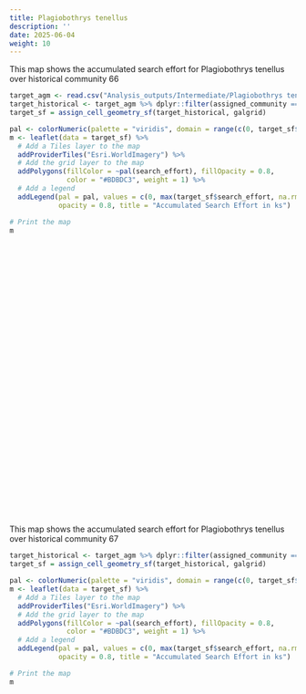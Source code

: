 ```yaml
---
title: Plagiobothrys tenellus
description: ''
date: 2025-06-04
weight: 10
---
```


<link href="{{< blogdown/postref >}}index_files/htmltools-fill/fill.css" rel="stylesheet" />
<script src="{{< blogdown/postref >}}index_files/htmlwidgets/htmlwidgets.js"></script>
<script src="{{< blogdown/postref >}}index_files/jquery/jquery-3.6.0.min.js"></script>
<link href="{{< blogdown/postref >}}index_files/leaflet/leaflet.css" rel="stylesheet" />
<script src="{{< blogdown/postref >}}index_files/leaflet/leaflet.js"></script>
<link href="{{< blogdown/postref >}}index_files/leafletfix/leafletfix.css" rel="stylesheet" />
<script src="{{< blogdown/postref >}}index_files/proj4/proj4.min.js"></script>
<script src="{{< blogdown/postref >}}index_files/Proj4Leaflet/proj4leaflet.js"></script>
<link href="{{< blogdown/postref >}}index_files/rstudio_leaflet/rstudio_leaflet.css" rel="stylesheet" />
<script src="{{< blogdown/postref >}}index_files/leaflet-binding/leaflet.js"></script>
<script src="{{< blogdown/postref >}}index_files/leaflet-providers/leaflet-providers_2.0.0.js"></script>
<script src="{{< blogdown/postref >}}index_files/leaflet-providers-plugin/leaflet-providers-plugin.js"></script>
<link href="{{< blogdown/postref >}}index_files/htmltools-fill/fill.css" rel="stylesheet" />
<script src="{{< blogdown/postref >}}index_files/htmlwidgets/htmlwidgets.js"></script>
<script src="{{< blogdown/postref >}}index_files/jquery/jquery-3.6.0.min.js"></script>
<link href="{{< blogdown/postref >}}index_files/leaflet/leaflet.css" rel="stylesheet" />
<script src="{{< blogdown/postref >}}index_files/leaflet/leaflet.js"></script>
<link href="{{< blogdown/postref >}}index_files/leafletfix/leafletfix.css" rel="stylesheet" />
<script src="{{< blogdown/postref >}}index_files/proj4/proj4.min.js"></script>
<script src="{{< blogdown/postref >}}index_files/Proj4Leaflet/proj4leaflet.js"></script>
<link href="{{< blogdown/postref >}}index_files/rstudio_leaflet/rstudio_leaflet.css" rel="stylesheet" />
<script src="{{< blogdown/postref >}}index_files/leaflet-binding/leaflet.js"></script>
<script src="{{< blogdown/postref >}}index_files/leaflet-providers/leaflet-providers_2.0.0.js"></script>
<script src="{{< blogdown/postref >}}index_files/leaflet-providers-plugin/leaflet-providers-plugin.js"></script>

This map shows the accumulated search effort for Plagiobothrys tenellus over historical community 66

``` r
target_agm <- read.csv("Analysis_outputs/Intermediate/Plagiobothrys tenellus_accepted_grouped_merged.csv")
target_historical <- target_agm %>% dplyr::filter(assigned_community == 66)
target_sf = assign_cell_geometry_sf(target_historical, galgrid)

pal <- colorNumeric(palette = "viridis", domain = range(c(0, target_sf$search_effort), na.rm = TRUE))
m <- leaflet(data = target_sf) %>%
  # Add a Tiles layer to the map
  addProviderTiles("Esri.WorldImagery") %>%
  # Add the grid layer to the map
  addPolygons(fillColor = ~pal(search_effort), fillOpacity = 0.8, 
              color = "#BDBDC3", weight = 1) %>%
  # Add a legend
  addLegend(pal = pal, values = c(0, max(target_sf$search_effort, na.rm = TRUE)),
            opacity = 0.8, title = "Accumulated Search Effort in ks")

# Print the map
m
```

<div class="leaflet html-widget html-fill-item" id="htmlwidget-1" style="width:672px;height:480px;"></div>
<script type="application/json" data-for="htmlwidget-1">{"x":{"options":{"crs":{"crsClass":"L.CRS.EPSG3857","code":null,"proj4def":null,"projectedBounds":null,"options":{}}},"calls":[{"method":"addProviderTiles","args":["Esri.WorldImagery",null,null,{"errorTileUrl":"","noWrap":false,"detectRetina":false}]},{"method":"addPolygons","args":[[[[{"lng":[-123.5297138329,-123.5293048329,-123.5293048329,-123.5297138329,-123.5297138329],"lat":[48.95679304193872,48.95679304193872,48.95706204193872,48.95706204193872,48.95679304193872]}]],[[{"lng":[-123.5293048329,-123.5288958329,-123.5288958329,-123.5293048329,-123.5293048329],"lat":[48.95679304193872,48.95679304193872,48.95706204193872,48.95706204193872,48.95679304193872]}]],[[{"lng":[-123.5297138329,-123.5293048329,-123.5293048329,-123.5297138329,-123.5297138329],"lat":[48.95652404193872,48.95652404193872,48.95679304193872,48.95679304193872,48.95652404193872]}]],[[{"lng":[-123.5293048329,-123.5288958329,-123.5288958329,-123.5293048329,-123.5293048329],"lat":[48.95652404193872,48.95652404193872,48.95679304193872,48.95679304193872,48.95652404193872]}]],[[{"lng":[-123.5288958329,-123.5284868329,-123.5284868329,-123.5288958329,-123.5288958329],"lat":[48.95652404193872,48.95652404193872,48.95679304193872,48.95679304193872,48.95652404193872]}]],[[{"lng":[-123.5293048329,-123.5288958329,-123.5288958329,-123.5293048329,-123.5293048329],"lat":[48.95625504193872,48.95625504193872,48.95652404193872,48.95652404193872,48.95625504193872]}]],[[{"lng":[-123.5288958329,-123.5284868329,-123.5284868329,-123.5288958329,-123.5288958329],"lat":[48.95625504193872,48.95625504193872,48.95652404193872,48.95652404193872,48.95625504193872]}]]],null,null,{"interactive":true,"className":"","stroke":true,"color":"#BDBDC3","weight":1,"opacity":0.5,"fill":true,"fillColor":["#375B8D","#472E7C","#440154","#32648E","#27AD81","#3C508B","#FDE725"],"fillOpacity":0.8,"smoothFactor":1,"noClip":false},null,null,null,{"interactive":false,"permanent":false,"direction":"auto","opacity":1,"offset":[0,0],"textsize":"10px","textOnly":false,"className":"","sticky":true},null]},{"method":"addLegend","args":[{"colors":["#440154 , #440154 0%, #404588 20.3446628312618%, #297A8E 40.6893256625236%, #25AB82 61.0339884937855%, #83D44C 81.3786513250473%, #FDE725 "],"labels":["0.0","0.2","0.4","0.6","0.8"],"na_color":null,"na_label":"NA","opacity":0.8,"position":"topright","type":"numeric","title":"Accumulated Search Effort in ks","extra":{"p_1":0,"p_n":0.8137865132504726},"layerId":null,"className":"info legend","group":null}]}],"limits":{"lat":[48.95625504193872,48.95706204193872],"lng":[-123.5297138329,-123.5284868329]}},"evals":[],"jsHooks":[]}</script>

This map shows the accumulated search effort for Plagiobothrys tenellus over historical community 67

``` r
target_historical <- target_agm %>% dplyr::filter(assigned_community == 67)
target_sf = assign_cell_geometry_sf(target_historical, galgrid)

pal <- colorNumeric(palette = "viridis", domain = range(c(0, target_sf$search_effort), na.rm = TRUE))
m <- leaflet(data = target_sf) %>%
  # Add a Tiles layer to the map
  addProviderTiles("Esri.WorldImagery") %>%
  # Add the grid layer to the map
  addPolygons(fillColor = ~pal(search_effort), fillOpacity = 0.8, 
              color = "#BDBDC3", weight = 1) %>%
  # Add a legend
  addLegend(pal = pal, values = c(0, max(target_sf$search_effort, na.rm = TRUE)),
            opacity = 0.8, title = "Accumulated Search Effort in ks")

# Print the map
m
```

<div class="leaflet html-widget html-fill-item" id="htmlwidget-2" style="width:672px;height:480px;"></div>
<script type="application/json" data-for="htmlwidget-2">{"x":{"options":{"crs":{"crsClass":"L.CRS.EPSG3857","code":null,"proj4def":null,"projectedBounds":null,"options":{}}},"calls":[{"method":"addProviderTiles","args":["Esri.WorldImagery",null,null,{"errorTileUrl":"","noWrap":false,"detectRetina":false}]},{"method":"addPolygons","args":[[[[{"lng":[-123.3861548329,-123.3857458329,-123.3857458329,-123.3861548329,-123.3861548329],"lat":[48.87582404193872,48.87582404193872,48.87609304193872,48.87609304193872,48.87582404193872]}]],[[{"lng":[-123.3857458329,-123.3853368329,-123.3853368329,-123.3857458329,-123.3857458329],"lat":[48.87582404193872,48.87582404193872,48.87609304193872,48.87609304193872,48.87582404193872]}]],[[{"lng":[-123.3853368329,-123.3849278329,-123.3849278329,-123.3853368329,-123.3853368329],"lat":[48.87582404193872,48.87582404193872,48.87609304193872,48.87609304193872,48.87582404193872]}]],[[{"lng":[-123.3849278329,-123.3845188329,-123.3845188329,-123.3849278329,-123.3849278329],"lat":[48.87582404193872,48.87582404193872,48.87609304193872,48.87609304193872,48.87582404193872]}]],[[{"lng":[-123.3861548329,-123.3857458329,-123.3857458329,-123.3861548329,-123.3861548329],"lat":[48.87555504193872,48.87555504193872,48.87582404193872,48.87582404193872,48.87555504193872]}]],[[{"lng":[-123.3857458329,-123.3853368329,-123.3853368329,-123.3857458329,-123.3857458329],"lat":[48.87555504193872,48.87555504193872,48.87582404193872,48.87582404193872,48.87555504193872]}]],[[{"lng":[-123.3853368329,-123.3849278329,-123.3849278329,-123.3853368329,-123.3853368329],"lat":[48.87555504193872,48.87555504193872,48.87582404193872,48.87582404193872,48.87555504193872]}]],[[{"lng":[-123.3849278329,-123.3845188329,-123.3845188329,-123.3849278329,-123.3849278329],"lat":[48.87555504193872,48.87555504193872,48.87582404193872,48.87582404193872,48.87555504193872]}]],[[{"lng":[-123.3845188329,-123.3841098329,-123.3841098329,-123.3845188329,-123.3845188329],"lat":[48.87555504193872,48.87555504193872,48.87582404193872,48.87582404193872,48.87555504193872]}]],[[{"lng":[-123.3865638329,-123.3861548329,-123.3861548329,-123.3865638329,-123.3865638329],"lat":[48.87528604193872,48.87528604193872,48.87555504193872,48.87555504193872,48.87528604193872]}]],[[{"lng":[-123.3861548329,-123.3857458329,-123.3857458329,-123.3861548329,-123.3861548329],"lat":[48.87528604193872,48.87528604193872,48.87555504193872,48.87555504193872,48.87528604193872]}]],[[{"lng":[-123.3857458329,-123.3853368329,-123.3853368329,-123.3857458329,-123.3857458329],"lat":[48.87528604193872,48.87528604193872,48.87555504193872,48.87555504193872,48.87528604193872]}]],[[{"lng":[-123.3853368329,-123.3849278329,-123.3849278329,-123.3853368329,-123.3853368329],"lat":[48.87528604193872,48.87528604193872,48.87555504193872,48.87555504193872,48.87528604193872]}]],[[{"lng":[-123.3849278329,-123.3845188329,-123.3845188329,-123.3849278329,-123.3849278329],"lat":[48.87528604193872,48.87528604193872,48.87555504193872,48.87555504193872,48.87528604193872]}]],[[{"lng":[-123.3865638329,-123.3861548329,-123.3861548329,-123.3865638329,-123.3865638329],"lat":[48.87501704193872,48.87501704193872,48.87528604193872,48.87528604193872,48.87501704193872]}]],[[{"lng":[-123.3861548329,-123.3857458329,-123.3857458329,-123.3861548329,-123.3861548329],"lat":[48.87501704193872,48.87501704193872,48.87528604193872,48.87528604193872,48.87501704193872]}]],[[{"lng":[-123.3853368329,-123.3849278329,-123.3849278329,-123.3853368329,-123.3853368329],"lat":[48.87501704193872,48.87501704193872,48.87528604193872,48.87528604193872,48.87501704193872]}]],[[{"lng":[-123.3849278329,-123.3845188329,-123.3845188329,-123.3849278329,-123.3849278329],"lat":[48.87501704193872,48.87501704193872,48.87528604193872,48.87528604193872,48.87501704193872]}]],[[{"lng":[-123.3845188329,-123.3841098329,-123.3841098329,-123.3845188329,-123.3845188329],"lat":[48.87501704193872,48.87501704193872,48.87528604193872,48.87528604193872,48.87501704193872]}]],[[{"lng":[-123.3865638329,-123.3861548329,-123.3861548329,-123.3865638329,-123.3865638329],"lat":[48.87474804193872,48.87474804193872,48.87501704193873,48.87501704193873,48.87474804193872]}]],[[{"lng":[-123.3861548329,-123.3857458329,-123.3857458329,-123.3861548329,-123.3861548329],"lat":[48.87474804193872,48.87474804193872,48.87501704193873,48.87501704193873,48.87474804193872]}]],[[{"lng":[-123.3849278329,-123.3845188329,-123.3845188329,-123.3849278329,-123.3849278329],"lat":[48.87474804193872,48.87474804193872,48.87501704193873,48.87501704193873,48.87474804193872]}]],[[{"lng":[-123.3845188329,-123.3841098329,-123.3841098329,-123.3845188329,-123.3845188329],"lat":[48.87474804193872,48.87474804193872,48.87501704193873,48.87501704193873,48.87474804193872]}]],[[{"lng":[-123.3865638329,-123.3861548329,-123.3861548329,-123.3865638329,-123.3865638329],"lat":[48.87447904193872,48.87447904193872,48.87474804193872,48.87474804193872,48.87447904193872]}]],[[{"lng":[-123.3861548329,-123.3857458329,-123.3857458329,-123.3861548329,-123.3861548329],"lat":[48.87447904193872,48.87447904193872,48.87474804193872,48.87474804193872,48.87447904193872]}]],[[{"lng":[-123.3857458329,-123.3853368329,-123.3853368329,-123.3857458329,-123.3857458329],"lat":[48.87447904193872,48.87447904193872,48.87474804193872,48.87474804193872,48.87447904193872]}]],[[{"lng":[-123.3853368329,-123.3849278329,-123.3849278329,-123.3853368329,-123.3853368329],"lat":[48.87447904193872,48.87447904193872,48.87474804193872,48.87474804193872,48.87447904193872]}]],[[{"lng":[-123.3849278329,-123.3845188329,-123.3845188329,-123.3849278329,-123.3849278329],"lat":[48.87447904193872,48.87447904193872,48.87474804193872,48.87474804193872,48.87447904193872]}]],[[{"lng":[-123.3845188329,-123.3841098329,-123.3841098329,-123.3845188329,-123.3845188329],"lat":[48.87447904193872,48.87447904193872,48.87474804193872,48.87474804193872,48.87447904193872]}]],[[{"lng":[-123.3861548329,-123.3857458329,-123.3857458329,-123.3861548329,-123.3861548329],"lat":[48.87421004193872,48.87421004193872,48.87447904193872,48.87447904193872,48.87421004193872]}]],[[{"lng":[-123.3857458329,-123.3853368329,-123.3853368329,-123.3857458329,-123.3857458329],"lat":[48.87421004193872,48.87421004193872,48.87447904193872,48.87447904193872,48.87421004193872]}]],[[{"lng":[-123.3853368329,-123.3849278329,-123.3849278329,-123.3853368329,-123.3853368329],"lat":[48.87421004193872,48.87421004193872,48.87447904193872,48.87447904193872,48.87421004193872]}]],[[{"lng":[-123.3849278329,-123.3845188329,-123.3845188329,-123.3849278329,-123.3849278329],"lat":[48.87421004193872,48.87421004193872,48.87447904193872,48.87447904193872,48.87421004193872]}]],[[{"lng":[-123.3845188329,-123.3841098329,-123.3841098329,-123.3845188329,-123.3845188329],"lat":[48.87421004193872,48.87421004193872,48.87447904193872,48.87447904193872,48.87421004193872]}]],[[{"lng":[-123.3857458329,-123.3853368329,-123.3853368329,-123.3857458329,-123.3857458329],"lat":[48.87394104193872,48.87394104193872,48.87421004193872,48.87421004193872,48.87394104193872]}]],[[{"lng":[-123.3853368329,-123.3849278329,-123.3849278329,-123.3853368329,-123.3853368329],"lat":[48.87394104193872,48.87394104193872,48.87421004193872,48.87421004193872,48.87394104193872]}]],[[{"lng":[-123.3849278329,-123.3845188329,-123.3845188329,-123.3849278329,-123.3849278329],"lat":[48.87394104193872,48.87394104193872,48.87421004193872,48.87421004193872,48.87394104193872]}]],[[{"lng":[-123.3845188329,-123.3841098329,-123.3841098329,-123.3845188329,-123.3845188329],"lat":[48.87394104193872,48.87394104193872,48.87421004193872,48.87421004193872,48.87394104193872]}]],[[{"lng":[-123.3841098329,-123.3837008329,-123.3837008329,-123.3841098329,-123.3841098329],"lat":[48.87394104193872,48.87394104193872,48.87421004193872,48.87421004193872,48.87394104193872]}]],[[{"lng":[-123.3857458329,-123.3853368329,-123.3853368329,-123.3857458329,-123.3857458329],"lat":[48.87367204193872,48.87367204193872,48.87394104193872,48.87394104193872,48.87367204193872]}]],[[{"lng":[-123.3853368329,-123.3849278329,-123.3849278329,-123.3853368329,-123.3853368329],"lat":[48.87367204193872,48.87367204193872,48.87394104193872,48.87394104193872,48.87367204193872]}]],[[{"lng":[-123.3849278329,-123.3845188329,-123.3845188329,-123.3849278329,-123.3849278329],"lat":[48.87367204193872,48.87367204193872,48.87394104193872,48.87394104193872,48.87367204193872]}]],[[{"lng":[-123.3845188329,-123.3841098329,-123.3841098329,-123.3845188329,-123.3845188329],"lat":[48.87367204193872,48.87367204193872,48.87394104193872,48.87394104193872,48.87367204193872]}]],[[{"lng":[-123.3841098329,-123.3837008329,-123.3837008329,-123.3841098329,-123.3841098329],"lat":[48.87367204193872,48.87367204193872,48.87394104193872,48.87394104193872,48.87367204193872]}]],[[{"lng":[-123.3837008329,-123.3832918329,-123.3832918329,-123.3837008329,-123.3837008329],"lat":[48.87367204193872,48.87367204193872,48.87394104193872,48.87394104193872,48.87367204193872]}]],[[{"lng":[-123.3853368329,-123.3849278329,-123.3849278329,-123.3853368329,-123.3853368329],"lat":[48.87340304193872,48.87340304193872,48.87367204193873,48.87367204193873,48.87340304193872]}]],[[{"lng":[-123.3849278329,-123.3845188329,-123.3845188329,-123.3849278329,-123.3849278329],"lat":[48.87340304193872,48.87340304193872,48.87367204193873,48.87367204193873,48.87340304193872]}]],[[{"lng":[-123.3845188329,-123.3841098329,-123.3841098329,-123.3845188329,-123.3845188329],"lat":[48.87340304193872,48.87340304193872,48.87367204193873,48.87367204193873,48.87340304193872]}]],[[{"lng":[-123.3841098329,-123.3837008329,-123.3837008329,-123.3841098329,-123.3841098329],"lat":[48.87340304193872,48.87340304193872,48.87367204193873,48.87367204193873,48.87340304193872]}]],[[{"lng":[-123.3837008329,-123.3832918329,-123.3832918329,-123.3837008329,-123.3837008329],"lat":[48.87340304193872,48.87340304193872,48.87367204193873,48.87367204193873,48.87340304193872]}]],[[{"lng":[-123.3832918329,-123.3828828329,-123.3828828329,-123.3832918329,-123.3832918329],"lat":[48.87340304193872,48.87340304193872,48.87367204193873,48.87367204193873,48.87340304193872]}]],[[{"lng":[-123.3853368329,-123.3849278329,-123.3849278329,-123.3853368329,-123.3853368329],"lat":[48.87313404193872,48.87313404193872,48.87340304193872,48.87340304193872,48.87313404193872]}]],[[{"lng":[-123.3849278329,-123.3845188329,-123.3845188329,-123.3849278329,-123.3849278329],"lat":[48.87313404193872,48.87313404193872,48.87340304193872,48.87340304193872,48.87313404193872]}]],[[{"lng":[-123.3845188329,-123.3841098329,-123.3841098329,-123.3845188329,-123.3845188329],"lat":[48.87313404193872,48.87313404193872,48.87340304193872,48.87340304193872,48.87313404193872]}]],[[{"lng":[-123.3841098329,-123.3837008329,-123.3837008329,-123.3841098329,-123.3841098329],"lat":[48.87313404193872,48.87313404193872,48.87340304193872,48.87340304193872,48.87313404193872]}]],[[{"lng":[-123.3837008329,-123.3832918329,-123.3832918329,-123.3837008329,-123.3837008329],"lat":[48.87313404193872,48.87313404193872,48.87340304193872,48.87340304193872,48.87313404193872]}]],[[{"lng":[-123.3832918329,-123.3828828329,-123.3828828329,-123.3832918329,-123.3832918329],"lat":[48.87313404193872,48.87313404193872,48.87340304193872,48.87340304193872,48.87313404193872]}]],[[{"lng":[-123.3828828329,-123.3824738329,-123.3824738329,-123.3828828329,-123.3828828329],"lat":[48.87313404193872,48.87313404193872,48.87340304193872,48.87340304193872,48.87313404193872]}]],[[{"lng":[-123.3849278329,-123.3845188329,-123.3845188329,-123.3849278329,-123.3849278329],"lat":[48.87286504193872,48.87286504193872,48.87313404193872,48.87313404193872,48.87286504193872]}]],[[{"lng":[-123.3845188329,-123.3841098329,-123.3841098329,-123.3845188329,-123.3845188329],"lat":[48.87286504193872,48.87286504193872,48.87313404193872,48.87313404193872,48.87286504193872]}]],[[{"lng":[-123.3841098329,-123.3837008329,-123.3837008329,-123.3841098329,-123.3841098329],"lat":[48.87286504193872,48.87286504193872,48.87313404193872,48.87313404193872,48.87286504193872]}]],[[{"lng":[-123.3837008329,-123.3832918329,-123.3832918329,-123.3837008329,-123.3837008329],"lat":[48.87286504193872,48.87286504193872,48.87313404193872,48.87313404193872,48.87286504193872]}]],[[{"lng":[-123.3832918329,-123.3828828329,-123.3828828329,-123.3832918329,-123.3832918329],"lat":[48.87286504193872,48.87286504193872,48.87313404193872,48.87313404193872,48.87286504193872]}]],[[{"lng":[-123.3828828329,-123.3824738329,-123.3824738329,-123.3828828329,-123.3828828329],"lat":[48.87286504193872,48.87286504193872,48.87313404193872,48.87313404193872,48.87286504193872]}]],[[{"lng":[-123.3824738329,-123.3820648329,-123.3820648329,-123.3824738329,-123.3824738329],"lat":[48.87286504193872,48.87286504193872,48.87313404193872,48.87313404193872,48.87286504193872]}]],[[{"lng":[-123.3845188329,-123.3841098329,-123.3841098329,-123.3845188329,-123.3845188329],"lat":[48.87259604193872,48.87259604193872,48.87286504193872,48.87286504193872,48.87259604193872]}]],[[{"lng":[-123.3841098329,-123.3837008329,-123.3837008329,-123.3841098329,-123.3841098329],"lat":[48.87259604193872,48.87259604193872,48.87286504193872,48.87286504193872,48.87259604193872]}]],[[{"lng":[-123.3837008329,-123.3832918329,-123.3832918329,-123.3837008329,-123.3837008329],"lat":[48.87259604193872,48.87259604193872,48.87286504193872,48.87286504193872,48.87259604193872]}]],[[{"lng":[-123.3832918329,-123.3828828329,-123.3828828329,-123.3832918329,-123.3832918329],"lat":[48.87259604193872,48.87259604193872,48.87286504193872,48.87286504193872,48.87259604193872]}]],[[{"lng":[-123.3828828329,-123.3824738329,-123.3824738329,-123.3828828329,-123.3828828329],"lat":[48.87259604193872,48.87259604193872,48.87286504193872,48.87286504193872,48.87259604193872]}]],[[{"lng":[-123.3824738329,-123.3820648329,-123.3820648329,-123.3824738329,-123.3824738329],"lat":[48.87259604193872,48.87259604193872,48.87286504193872,48.87286504193872,48.87259604193872]}]],[[{"lng":[-123.3845188329,-123.3841098329,-123.3841098329,-123.3845188329,-123.3845188329],"lat":[48.87232704193872,48.87232704193872,48.87259604193872,48.87259604193872,48.87232704193872]}]],[[{"lng":[-123.3841098329,-123.3837008329,-123.3837008329,-123.3841098329,-123.3841098329],"lat":[48.87232704193872,48.87232704193872,48.87259604193872,48.87259604193872,48.87232704193872]}]],[[{"lng":[-123.3837008329,-123.3832918329,-123.3832918329,-123.3837008329,-123.3837008329],"lat":[48.87232704193872,48.87232704193872,48.87259604193872,48.87259604193872,48.87232704193872]}]],[[{"lng":[-123.3832918329,-123.3828828329,-123.3828828329,-123.3832918329,-123.3832918329],"lat":[48.87232704193872,48.87232704193872,48.87259604193872,48.87259604193872,48.87232704193872]}]],[[{"lng":[-123.3828828329,-123.3824738329,-123.3824738329,-123.3828828329,-123.3828828329],"lat":[48.87232704193872,48.87232704193872,48.87259604193872,48.87259604193872,48.87232704193872]}]],[[{"lng":[-123.3824738329,-123.3820648329,-123.3820648329,-123.3824738329,-123.3824738329],"lat":[48.87232704193872,48.87232704193872,48.87259604193872,48.87259604193872,48.87232704193872]}]],[[{"lng":[-123.3820648329,-123.3816558329,-123.3816558329,-123.3820648329,-123.3820648329],"lat":[48.87232704193872,48.87232704193872,48.87259604193872,48.87259604193872,48.87232704193872]}]],[[{"lng":[-123.3845188329,-123.3841098329,-123.3841098329,-123.3845188329,-123.3845188329],"lat":[48.87205804193872,48.87205804193872,48.87232704193872,48.87232704193872,48.87205804193872]}]],[[{"lng":[-123.3841098329,-123.3837008329,-123.3837008329,-123.3841098329,-123.3841098329],"lat":[48.87205804193872,48.87205804193872,48.87232704193872,48.87232704193872,48.87205804193872]}]],[[{"lng":[-123.3837008329,-123.3832918329,-123.3832918329,-123.3837008329,-123.3837008329],"lat":[48.87205804193872,48.87205804193872,48.87232704193872,48.87232704193872,48.87205804193872]}]],[[{"lng":[-123.3832918329,-123.3828828329,-123.3828828329,-123.3832918329,-123.3832918329],"lat":[48.87205804193872,48.87205804193872,48.87232704193872,48.87232704193872,48.87205804193872]}]],[[{"lng":[-123.3828828329,-123.3824738329,-123.3824738329,-123.3828828329,-123.3828828329],"lat":[48.87205804193872,48.87205804193872,48.87232704193872,48.87232704193872,48.87205804193872]}]],[[{"lng":[-123.3824738329,-123.3820648329,-123.3820648329,-123.3824738329,-123.3824738329],"lat":[48.87205804193872,48.87205804193872,48.87232704193872,48.87232704193872,48.87205804193872]}]],[[{"lng":[-123.3820648329,-123.3816558329,-123.3816558329,-123.3820648329,-123.3820648329],"lat":[48.87205804193872,48.87205804193872,48.87232704193872,48.87232704193872,48.87205804193872]}]],[[{"lng":[-123.3816558329,-123.3812468329,-123.3812468329,-123.3816558329,-123.3816558329],"lat":[48.87205804193872,48.87205804193872,48.87232704193872,48.87232704193872,48.87205804193872]}]],[[{"lng":[-123.3845188329,-123.3841098329,-123.3841098329,-123.3845188329,-123.3845188329],"lat":[48.87178904193872,48.87178904193872,48.87205804193872,48.87205804193872,48.87178904193872]}]],[[{"lng":[-123.3841098329,-123.3837008329,-123.3837008329,-123.3841098329,-123.3841098329],"lat":[48.87178904193872,48.87178904193872,48.87205804193872,48.87205804193872,48.87178904193872]}]],[[{"lng":[-123.3837008329,-123.3832918329,-123.3832918329,-123.3837008329,-123.3837008329],"lat":[48.87178904193872,48.87178904193872,48.87205804193872,48.87205804193872,48.87178904193872]}]],[[{"lng":[-123.3832918329,-123.3828828329,-123.3828828329,-123.3832918329,-123.3832918329],"lat":[48.87178904193872,48.87178904193872,48.87205804193872,48.87205804193872,48.87178904193872]}]],[[{"lng":[-123.3828828329,-123.3824738329,-123.3824738329,-123.3828828329,-123.3828828329],"lat":[48.87178904193872,48.87178904193872,48.87205804193872,48.87205804193872,48.87178904193872]}]],[[{"lng":[-123.3824738329,-123.3820648329,-123.3820648329,-123.3824738329,-123.3824738329],"lat":[48.87178904193872,48.87178904193872,48.87205804193872,48.87205804193872,48.87178904193872]}]],[[{"lng":[-123.3820648329,-123.3816558329,-123.3816558329,-123.3820648329,-123.3820648329],"lat":[48.87178904193872,48.87178904193872,48.87205804193872,48.87205804193872,48.87178904193872]}]],[[{"lng":[-123.3816558329,-123.3812468329,-123.3812468329,-123.3816558329,-123.3816558329],"lat":[48.87178904193872,48.87178904193872,48.87205804193872,48.87205804193872,48.87178904193872]}]],[[{"lng":[-123.3845188329,-123.3841098329,-123.3841098329,-123.3845188329,-123.3845188329],"lat":[48.87152004193872,48.87152004193872,48.87178904193873,48.87178904193873,48.87152004193872]}]],[[{"lng":[-123.3841098329,-123.3837008329,-123.3837008329,-123.3841098329,-123.3841098329],"lat":[48.87152004193872,48.87152004193872,48.87178904193873,48.87178904193873,48.87152004193872]}]],[[{"lng":[-123.3837008329,-123.3832918329,-123.3832918329,-123.3837008329,-123.3837008329],"lat":[48.87152004193872,48.87152004193872,48.87178904193873,48.87178904193873,48.87152004193872]}]],[[{"lng":[-123.3832918329,-123.3828828329,-123.3828828329,-123.3832918329,-123.3832918329],"lat":[48.87152004193872,48.87152004193872,48.87178904193873,48.87178904193873,48.87152004193872]}]],[[{"lng":[-123.3828828329,-123.3824738329,-123.3824738329,-123.3828828329,-123.3828828329],"lat":[48.87152004193872,48.87152004193872,48.87178904193873,48.87178904193873,48.87152004193872]}]],[[{"lng":[-123.3824738329,-123.3820648329,-123.3820648329,-123.3824738329,-123.3824738329],"lat":[48.87152004193872,48.87152004193872,48.87178904193873,48.87178904193873,48.87152004193872]}]],[[{"lng":[-123.3820648329,-123.3816558329,-123.3816558329,-123.3820648329,-123.3820648329],"lat":[48.87152004193872,48.87152004193872,48.87178904193873,48.87178904193873,48.87152004193872]}]],[[{"lng":[-123.3816558329,-123.3812468329,-123.3812468329,-123.3816558329,-123.3816558329],"lat":[48.87152004193872,48.87152004193872,48.87178904193873,48.87178904193873,48.87152004193872]}]],[[{"lng":[-123.3837008329,-123.3832918329,-123.3832918329,-123.3837008329,-123.3837008329],"lat":[48.87125104193872,48.87125104193872,48.87152004193872,48.87152004193872,48.87125104193872]}]],[[{"lng":[-123.3832918329,-123.3828828329,-123.3828828329,-123.3832918329,-123.3832918329],"lat":[48.87125104193872,48.87125104193872,48.87152004193872,48.87152004193872,48.87125104193872]}]],[[{"lng":[-123.3828828329,-123.3824738329,-123.3824738329,-123.3828828329,-123.3828828329],"lat":[48.87125104193872,48.87125104193872,48.87152004193872,48.87152004193872,48.87125104193872]}]],[[{"lng":[-123.3824738329,-123.3820648329,-123.3820648329,-123.3824738329,-123.3824738329],"lat":[48.87125104193872,48.87125104193872,48.87152004193872,48.87152004193872,48.87125104193872]}]],[[{"lng":[-123.3820648329,-123.3816558329,-123.3816558329,-123.3820648329,-123.3820648329],"lat":[48.87125104193872,48.87125104193872,48.87152004193872,48.87152004193872,48.87125104193872]}]],[[{"lng":[-123.3837008329,-123.3832918329,-123.3832918329,-123.3837008329,-123.3837008329],"lat":[48.87098204193872,48.87098204193872,48.87125104193872,48.87125104193872,48.87098204193872]}]],[[{"lng":[-123.3832918329,-123.3828828329,-123.3828828329,-123.3832918329,-123.3832918329],"lat":[48.87098204193872,48.87098204193872,48.87125104193872,48.87125104193872,48.87098204193872]}]],[[{"lng":[-123.3828828329,-123.3824738329,-123.3824738329,-123.3828828329,-123.3828828329],"lat":[48.87098204193872,48.87098204193872,48.87125104193872,48.87125104193872,48.87098204193872]}]],[[{"lng":[-123.3824738329,-123.3820648329,-123.3820648329,-123.3824738329,-123.3824738329],"lat":[48.87098204193872,48.87098204193872,48.87125104193872,48.87125104193872,48.87098204193872]}]],[[{"lng":[-123.3820648329,-123.3816558329,-123.3816558329,-123.3820648329,-123.3820648329],"lat":[48.87098204193872,48.87098204193872,48.87125104193872,48.87125104193872,48.87098204193872]}]],[[{"lng":[-123.3816558329,-123.3812468329,-123.3812468329,-123.3816558329,-123.3816558329],"lat":[48.87098204193872,48.87098204193872,48.87125104193872,48.87125104193872,48.87098204193872]}]],[[{"lng":[-123.3812468329,-123.3808378329,-123.3808378329,-123.3812468329,-123.3812468329],"lat":[48.87098204193872,48.87098204193872,48.87125104193872,48.87125104193872,48.87098204193872]}]],[[{"lng":[-123.3808378329,-123.3804288329,-123.3804288329,-123.3808378329,-123.3808378329],"lat":[48.87098204193872,48.87098204193872,48.87125104193872,48.87125104193872,48.87098204193872]}]],[[{"lng":[-123.3804288329,-123.3800198329,-123.3800198329,-123.3804288329,-123.3804288329],"lat":[48.87098204193872,48.87098204193872,48.87125104193872,48.87125104193872,48.87098204193872]}]],[[{"lng":[-123.3837008329,-123.3832918329,-123.3832918329,-123.3837008329,-123.3837008329],"lat":[48.87071304193872,48.87071304193872,48.87098204193872,48.87098204193872,48.87071304193872]}]],[[{"lng":[-123.3832918329,-123.3828828329,-123.3828828329,-123.3832918329,-123.3832918329],"lat":[48.87071304193872,48.87071304193872,48.87098204193872,48.87098204193872,48.87071304193872]}]],[[{"lng":[-123.3828828329,-123.3824738329,-123.3824738329,-123.3828828329,-123.3828828329],"lat":[48.87071304193872,48.87071304193872,48.87098204193872,48.87098204193872,48.87071304193872]}]],[[{"lng":[-123.3824738329,-123.3820648329,-123.3820648329,-123.3824738329,-123.3824738329],"lat":[48.87071304193872,48.87071304193872,48.87098204193872,48.87098204193872,48.87071304193872]}]],[[{"lng":[-123.3820648329,-123.3816558329,-123.3816558329,-123.3820648329,-123.3820648329],"lat":[48.87071304193872,48.87071304193872,48.87098204193872,48.87098204193872,48.87071304193872]}]],[[{"lng":[-123.3816558329,-123.3812468329,-123.3812468329,-123.3816558329,-123.3816558329],"lat":[48.87071304193872,48.87071304193872,48.87098204193872,48.87098204193872,48.87071304193872]}]],[[{"lng":[-123.3812468329,-123.3808378329,-123.3808378329,-123.3812468329,-123.3812468329],"lat":[48.87071304193872,48.87071304193872,48.87098204193872,48.87098204193872,48.87071304193872]}]],[[{"lng":[-123.3808378329,-123.3804288329,-123.3804288329,-123.3808378329,-123.3808378329],"lat":[48.87071304193872,48.87071304193872,48.87098204193872,48.87098204193872,48.87071304193872]}]],[[{"lng":[-123.3804288329,-123.3800198329,-123.3800198329,-123.3804288329,-123.3804288329],"lat":[48.87071304193872,48.87071304193872,48.87098204193872,48.87098204193872,48.87071304193872]}]],[[{"lng":[-123.3800198329,-123.3796108329,-123.3796108329,-123.3800198329,-123.3800198329],"lat":[48.87071304193872,48.87071304193872,48.87098204193872,48.87098204193872,48.87071304193872]}]],[[{"lng":[-123.3796108329,-123.3792018329,-123.3792018329,-123.3796108329,-123.3796108329],"lat":[48.87071304193872,48.87071304193872,48.87098204193872,48.87098204193872,48.87071304193872]}]],[[{"lng":[-123.3837008329,-123.3832918329,-123.3832918329,-123.3837008329,-123.3837008329],"lat":[48.87044404193872,48.87044404193872,48.87071304193872,48.87071304193872,48.87044404193872]}]],[[{"lng":[-123.3832918329,-123.3828828329,-123.3828828329,-123.3832918329,-123.3832918329],"lat":[48.87044404193872,48.87044404193872,48.87071304193872,48.87071304193872,48.87044404193872]}]],[[{"lng":[-123.3828828329,-123.3824738329,-123.3824738329,-123.3828828329,-123.3828828329],"lat":[48.87044404193872,48.87044404193872,48.87071304193872,48.87071304193872,48.87044404193872]}]],[[{"lng":[-123.3824738329,-123.3820648329,-123.3820648329,-123.3824738329,-123.3824738329],"lat":[48.87044404193872,48.87044404193872,48.87071304193872,48.87071304193872,48.87044404193872]}]],[[{"lng":[-123.3820648329,-123.3816558329,-123.3816558329,-123.3820648329,-123.3820648329],"lat":[48.87044404193872,48.87044404193872,48.87071304193872,48.87071304193872,48.87044404193872]}]],[[{"lng":[-123.3816558329,-123.3812468329,-123.3812468329,-123.3816558329,-123.3816558329],"lat":[48.87044404193872,48.87044404193872,48.87071304193872,48.87071304193872,48.87044404193872]}]],[[{"lng":[-123.3812468329,-123.3808378329,-123.3808378329,-123.3812468329,-123.3812468329],"lat":[48.87044404193872,48.87044404193872,48.87071304193872,48.87071304193872,48.87044404193872]}]],[[{"lng":[-123.3808378329,-123.3804288329,-123.3804288329,-123.3808378329,-123.3808378329],"lat":[48.87044404193872,48.87044404193872,48.87071304193872,48.87071304193872,48.87044404193872]}]],[[{"lng":[-123.3804288329,-123.3800198329,-123.3800198329,-123.3804288329,-123.3804288329],"lat":[48.87044404193872,48.87044404193872,48.87071304193872,48.87071304193872,48.87044404193872]}]],[[{"lng":[-123.3800198329,-123.3796108329,-123.3796108329,-123.3800198329,-123.3800198329],"lat":[48.87044404193872,48.87044404193872,48.87071304193872,48.87071304193872,48.87044404193872]}]],[[{"lng":[-123.3796108329,-123.3792018329,-123.3792018329,-123.3796108329,-123.3796108329],"lat":[48.87044404193872,48.87044404193872,48.87071304193872,48.87071304193872,48.87044404193872]}]],[[{"lng":[-123.3792018329,-123.3787928329,-123.3787928329,-123.3792018329,-123.3792018329],"lat":[48.87044404193872,48.87044404193872,48.87071304193872,48.87071304193872,48.87044404193872]}]],[[{"lng":[-123.3832918329,-123.3828828329,-123.3828828329,-123.3832918329,-123.3832918329],"lat":[48.87017504193872,48.87017504193872,48.87044404193873,48.87044404193873,48.87017504193872]}]],[[{"lng":[-123.3828828329,-123.3824738329,-123.3824738329,-123.3828828329,-123.3828828329],"lat":[48.87017504193872,48.87017504193872,48.87044404193873,48.87044404193873,48.87017504193872]}]],[[{"lng":[-123.3824738329,-123.3820648329,-123.3820648329,-123.3824738329,-123.3824738329],"lat":[48.87017504193872,48.87017504193872,48.87044404193873,48.87044404193873,48.87017504193872]}]],[[{"lng":[-123.3820648329,-123.3816558329,-123.3816558329,-123.3820648329,-123.3820648329],"lat":[48.87017504193872,48.87017504193872,48.87044404193873,48.87044404193873,48.87017504193872]}]],[[{"lng":[-123.3816558329,-123.3812468329,-123.3812468329,-123.3816558329,-123.3816558329],"lat":[48.87017504193872,48.87017504193872,48.87044404193873,48.87044404193873,48.87017504193872]}]],[[{"lng":[-123.3812468329,-123.3808378329,-123.3808378329,-123.3812468329,-123.3812468329],"lat":[48.87017504193872,48.87017504193872,48.87044404193873,48.87044404193873,48.87017504193872]}]],[[{"lng":[-123.3808378329,-123.3804288329,-123.3804288329,-123.3808378329,-123.3808378329],"lat":[48.87017504193872,48.87017504193872,48.87044404193873,48.87044404193873,48.87017504193872]}]],[[{"lng":[-123.3804288329,-123.3800198329,-123.3800198329,-123.3804288329,-123.3804288329],"lat":[48.87017504193872,48.87017504193872,48.87044404193873,48.87044404193873,48.87017504193872]}]],[[{"lng":[-123.3800198329,-123.3796108329,-123.3796108329,-123.3800198329,-123.3800198329],"lat":[48.87017504193872,48.87017504193872,48.87044404193873,48.87044404193873,48.87017504193872]}]],[[{"lng":[-123.3796108329,-123.3792018329,-123.3792018329,-123.3796108329,-123.3796108329],"lat":[48.87017504193872,48.87017504193872,48.87044404193873,48.87044404193873,48.87017504193872]}]],[[{"lng":[-123.3792018329,-123.3787928329,-123.3787928329,-123.3792018329,-123.3792018329],"lat":[48.87017504193872,48.87017504193872,48.87044404193873,48.87044404193873,48.87017504193872]}]],[[{"lng":[-123.3787928329,-123.3783838329,-123.3783838329,-123.3787928329,-123.3787928329],"lat":[48.87017504193872,48.87017504193872,48.87044404193873,48.87044404193873,48.87017504193872]}]],[[{"lng":[-123.3783838329,-123.3779748329,-123.3779748329,-123.3783838329,-123.3783838329],"lat":[48.87017504193872,48.87017504193872,48.87044404193873,48.87044404193873,48.87017504193872]}]],[[{"lng":[-123.3779748329,-123.3775658329,-123.3775658329,-123.3779748329,-123.3779748329],"lat":[48.87017504193872,48.87017504193872,48.87044404193873,48.87044404193873,48.87017504193872]}]],[[{"lng":[-123.3828828329,-123.3824738329,-123.3824738329,-123.3828828329,-123.3828828329],"lat":[48.86990604193872,48.86990604193872,48.87017504193872,48.87017504193872,48.86990604193872]}]],[[{"lng":[-123.3824738329,-123.3820648329,-123.3820648329,-123.3824738329,-123.3824738329],"lat":[48.86990604193872,48.86990604193872,48.87017504193872,48.87017504193872,48.86990604193872]}]],[[{"lng":[-123.3820648329,-123.3816558329,-123.3816558329,-123.3820648329,-123.3820648329],"lat":[48.86990604193872,48.86990604193872,48.87017504193872,48.87017504193872,48.86990604193872]}]],[[{"lng":[-123.3816558329,-123.3812468329,-123.3812468329,-123.3816558329,-123.3816558329],"lat":[48.86990604193872,48.86990604193872,48.87017504193872,48.87017504193872,48.86990604193872]}]],[[{"lng":[-123.3812468329,-123.3808378329,-123.3808378329,-123.3812468329,-123.3812468329],"lat":[48.86990604193872,48.86990604193872,48.87017504193872,48.87017504193872,48.86990604193872]}]],[[{"lng":[-123.3808378329,-123.3804288329,-123.3804288329,-123.3808378329,-123.3808378329],"lat":[48.86990604193872,48.86990604193872,48.87017504193872,48.87017504193872,48.86990604193872]}]],[[{"lng":[-123.3804288329,-123.3800198329,-123.3800198329,-123.3804288329,-123.3804288329],"lat":[48.86990604193872,48.86990604193872,48.87017504193872,48.87017504193872,48.86990604193872]}]],[[{"lng":[-123.3800198329,-123.3796108329,-123.3796108329,-123.3800198329,-123.3800198329],"lat":[48.86990604193872,48.86990604193872,48.87017504193872,48.87017504193872,48.86990604193872]}]],[[{"lng":[-123.3796108329,-123.3792018329,-123.3792018329,-123.3796108329,-123.3796108329],"lat":[48.86990604193872,48.86990604193872,48.87017504193872,48.87017504193872,48.86990604193872]}]],[[{"lng":[-123.3792018329,-123.3787928329,-123.3787928329,-123.3792018329,-123.3792018329],"lat":[48.86990604193872,48.86990604193872,48.87017504193872,48.87017504193872,48.86990604193872]}]],[[{"lng":[-123.3787928329,-123.3783838329,-123.3783838329,-123.3787928329,-123.3787928329],"lat":[48.86990604193872,48.86990604193872,48.87017504193872,48.87017504193872,48.86990604193872]}]],[[{"lng":[-123.3783838329,-123.3779748329,-123.3779748329,-123.3783838329,-123.3783838329],"lat":[48.86990604193872,48.86990604193872,48.87017504193872,48.87017504193872,48.86990604193872]}]],[[{"lng":[-123.3779748329,-123.3775658329,-123.3775658329,-123.3779748329,-123.3779748329],"lat":[48.86990604193872,48.86990604193872,48.87017504193872,48.87017504193872,48.86990604193872]}]],[[{"lng":[-123.3775658329,-123.3771568329,-123.3771568329,-123.3775658329,-123.3775658329],"lat":[48.86990604193872,48.86990604193872,48.87017504193872,48.87017504193872,48.86990604193872]}]],[[{"lng":[-123.3771568329,-123.3767478329,-123.3767478329,-123.3771568329,-123.3771568329],"lat":[48.86990604193872,48.86990604193872,48.87017504193872,48.87017504193872,48.86990604193872]}]],[[{"lng":[-123.3828828329,-123.3824738329,-123.3824738329,-123.3828828329,-123.3828828329],"lat":[48.86963704193872,48.86963704193872,48.86990604193872,48.86990604193872,48.86963704193872]}]],[[{"lng":[-123.3824738329,-123.3820648329,-123.3820648329,-123.3824738329,-123.3824738329],"lat":[48.86963704193872,48.86963704193872,48.86990604193872,48.86990604193872,48.86963704193872]}]],[[{"lng":[-123.3820648329,-123.3816558329,-123.3816558329,-123.3820648329,-123.3820648329],"lat":[48.86963704193872,48.86963704193872,48.86990604193872,48.86990604193872,48.86963704193872]}]],[[{"lng":[-123.3816558329,-123.3812468329,-123.3812468329,-123.3816558329,-123.3816558329],"lat":[48.86963704193872,48.86963704193872,48.86990604193872,48.86990604193872,48.86963704193872]}]],[[{"lng":[-123.3812468329,-123.3808378329,-123.3808378329,-123.3812468329,-123.3812468329],"lat":[48.86963704193872,48.86963704193872,48.86990604193872,48.86990604193872,48.86963704193872]}]],[[{"lng":[-123.3808378329,-123.3804288329,-123.3804288329,-123.3808378329,-123.3808378329],"lat":[48.86963704193872,48.86963704193872,48.86990604193872,48.86990604193872,48.86963704193872]}]],[[{"lng":[-123.3804288329,-123.3800198329,-123.3800198329,-123.3804288329,-123.3804288329],"lat":[48.86963704193872,48.86963704193872,48.86990604193872,48.86990604193872,48.86963704193872]}]],[[{"lng":[-123.3800198329,-123.3796108329,-123.3796108329,-123.3800198329,-123.3800198329],"lat":[48.86963704193872,48.86963704193872,48.86990604193872,48.86990604193872,48.86963704193872]}]],[[{"lng":[-123.3796108329,-123.3792018329,-123.3792018329,-123.3796108329,-123.3796108329],"lat":[48.86963704193872,48.86963704193872,48.86990604193872,48.86990604193872,48.86963704193872]}]],[[{"lng":[-123.3792018329,-123.3787928329,-123.3787928329,-123.3792018329,-123.3792018329],"lat":[48.86963704193872,48.86963704193872,48.86990604193872,48.86990604193872,48.86963704193872]}]],[[{"lng":[-123.3787928329,-123.3783838329,-123.3783838329,-123.3787928329,-123.3787928329],"lat":[48.86963704193872,48.86963704193872,48.86990604193872,48.86990604193872,48.86963704193872]}]],[[{"lng":[-123.3783838329,-123.3779748329,-123.3779748329,-123.3783838329,-123.3783838329],"lat":[48.86963704193872,48.86963704193872,48.86990604193872,48.86990604193872,48.86963704193872]}]],[[{"lng":[-123.3779748329,-123.3775658329,-123.3775658329,-123.3779748329,-123.3779748329],"lat":[48.86963704193872,48.86963704193872,48.86990604193872,48.86990604193872,48.86963704193872]}]],[[{"lng":[-123.3775658329,-123.3771568329,-123.3771568329,-123.3775658329,-123.3775658329],"lat":[48.86963704193872,48.86963704193872,48.86990604193872,48.86990604193872,48.86963704193872]}]],[[{"lng":[-123.3771568329,-123.3767478329,-123.3767478329,-123.3771568329,-123.3771568329],"lat":[48.86963704193872,48.86963704193872,48.86990604193872,48.86990604193872,48.86963704193872]}]],[[{"lng":[-123.3767478329,-123.3763388329,-123.3763388329,-123.3767478329,-123.3767478329],"lat":[48.86963704193872,48.86963704193872,48.86990604193872,48.86990604193872,48.86963704193872]}]],[[{"lng":[-123.3828828329,-123.3824738329,-123.3824738329,-123.3828828329,-123.3828828329],"lat":[48.86936804193872,48.86936804193872,48.86963704193872,48.86963704193872,48.86936804193872]}]],[[{"lng":[-123.3824738329,-123.3820648329,-123.3820648329,-123.3824738329,-123.3824738329],"lat":[48.86936804193872,48.86936804193872,48.86963704193872,48.86963704193872,48.86936804193872]}]],[[{"lng":[-123.3820648329,-123.3816558329,-123.3816558329,-123.3820648329,-123.3820648329],"lat":[48.86936804193872,48.86936804193872,48.86963704193872,48.86963704193872,48.86936804193872]}]],[[{"lng":[-123.3816558329,-123.3812468329,-123.3812468329,-123.3816558329,-123.3816558329],"lat":[48.86936804193872,48.86936804193872,48.86963704193872,48.86963704193872,48.86936804193872]}]],[[{"lng":[-123.3812468329,-123.3808378329,-123.3808378329,-123.3812468329,-123.3812468329],"lat":[48.86936804193872,48.86936804193872,48.86963704193872,48.86963704193872,48.86936804193872]}]],[[{"lng":[-123.3808378329,-123.3804288329,-123.3804288329,-123.3808378329,-123.3808378329],"lat":[48.86936804193872,48.86936804193872,48.86963704193872,48.86963704193872,48.86936804193872]}]],[[{"lng":[-123.3804288329,-123.3800198329,-123.3800198329,-123.3804288329,-123.3804288329],"lat":[48.86936804193872,48.86936804193872,48.86963704193872,48.86963704193872,48.86936804193872]}]],[[{"lng":[-123.3800198329,-123.3796108329,-123.3796108329,-123.3800198329,-123.3800198329],"lat":[48.86936804193872,48.86936804193872,48.86963704193872,48.86963704193872,48.86936804193872]}]],[[{"lng":[-123.3796108329,-123.3792018329,-123.3792018329,-123.3796108329,-123.3796108329],"lat":[48.86936804193872,48.86936804193872,48.86963704193872,48.86963704193872,48.86936804193872]}]],[[{"lng":[-123.3792018329,-123.3787928329,-123.3787928329,-123.3792018329,-123.3792018329],"lat":[48.86936804193872,48.86936804193872,48.86963704193872,48.86963704193872,48.86936804193872]}]],[[{"lng":[-123.3787928329,-123.3783838329,-123.3783838329,-123.3787928329,-123.3787928329],"lat":[48.86936804193872,48.86936804193872,48.86963704193872,48.86963704193872,48.86936804193872]}]],[[{"lng":[-123.3783838329,-123.3779748329,-123.3779748329,-123.3783838329,-123.3783838329],"lat":[48.86936804193872,48.86936804193872,48.86963704193872,48.86963704193872,48.86936804193872]}]],[[{"lng":[-123.3779748329,-123.3775658329,-123.3775658329,-123.3779748329,-123.3779748329],"lat":[48.86936804193872,48.86936804193872,48.86963704193872,48.86963704193872,48.86936804193872]}]],[[{"lng":[-123.3775658329,-123.3771568329,-123.3771568329,-123.3775658329,-123.3775658329],"lat":[48.86936804193872,48.86936804193872,48.86963704193872,48.86963704193872,48.86936804193872]}]],[[{"lng":[-123.3771568329,-123.3767478329,-123.3767478329,-123.3771568329,-123.3771568329],"lat":[48.86936804193872,48.86936804193872,48.86963704193872,48.86963704193872,48.86936804193872]}]],[[{"lng":[-123.3767478329,-123.3763388329,-123.3763388329,-123.3767478329,-123.3767478329],"lat":[48.86936804193872,48.86936804193872,48.86963704193872,48.86963704193872,48.86936804193872]}]],[[{"lng":[-123.3763388329,-123.3759298329,-123.3759298329,-123.3763388329,-123.3763388329],"lat":[48.86936804193872,48.86936804193872,48.86963704193872,48.86963704193872,48.86936804193872]}]],[[{"lng":[-123.3824738329,-123.3820648329,-123.3820648329,-123.3824738329,-123.3824738329],"lat":[48.86909904193872,48.86909904193872,48.86936804193872,48.86936804193872,48.86909904193872]}]],[[{"lng":[-123.3820648329,-123.3816558329,-123.3816558329,-123.3820648329,-123.3820648329],"lat":[48.86909904193872,48.86909904193872,48.86936804193872,48.86936804193872,48.86909904193872]}]],[[{"lng":[-123.3816558329,-123.3812468329,-123.3812468329,-123.3816558329,-123.3816558329],"lat":[48.86909904193872,48.86909904193872,48.86936804193872,48.86936804193872,48.86909904193872]}]],[[{"lng":[-123.3812468329,-123.3808378329,-123.3808378329,-123.3812468329,-123.3812468329],"lat":[48.86909904193872,48.86909904193872,48.86936804193872,48.86936804193872,48.86909904193872]}]],[[{"lng":[-123.3808378329,-123.3804288329,-123.3804288329,-123.3808378329,-123.3808378329],"lat":[48.86909904193872,48.86909904193872,48.86936804193872,48.86936804193872,48.86909904193872]}]],[[{"lng":[-123.3804288329,-123.3800198329,-123.3800198329,-123.3804288329,-123.3804288329],"lat":[48.86909904193872,48.86909904193872,48.86936804193872,48.86936804193872,48.86909904193872]}]],[[{"lng":[-123.3800198329,-123.3796108329,-123.3796108329,-123.3800198329,-123.3800198329],"lat":[48.86909904193872,48.86909904193872,48.86936804193872,48.86936804193872,48.86909904193872]}]],[[{"lng":[-123.3796108329,-123.3792018329,-123.3792018329,-123.3796108329,-123.3796108329],"lat":[48.86909904193872,48.86909904193872,48.86936804193872,48.86936804193872,48.86909904193872]}]],[[{"lng":[-123.3792018329,-123.3787928329,-123.3787928329,-123.3792018329,-123.3792018329],"lat":[48.86909904193872,48.86909904193872,48.86936804193872,48.86936804193872,48.86909904193872]}]],[[{"lng":[-123.3787928329,-123.3783838329,-123.3783838329,-123.3787928329,-123.3787928329],"lat":[48.86909904193872,48.86909904193872,48.86936804193872,48.86936804193872,48.86909904193872]}]],[[{"lng":[-123.3783838329,-123.3779748329,-123.3779748329,-123.3783838329,-123.3783838329],"lat":[48.86909904193872,48.86909904193872,48.86936804193872,48.86936804193872,48.86909904193872]}]],[[{"lng":[-123.3779748329,-123.3775658329,-123.3775658329,-123.3779748329,-123.3779748329],"lat":[48.86909904193872,48.86909904193872,48.86936804193872,48.86936804193872,48.86909904193872]}]],[[{"lng":[-123.3775658329,-123.3771568329,-123.3771568329,-123.3775658329,-123.3775658329],"lat":[48.86909904193872,48.86909904193872,48.86936804193872,48.86936804193872,48.86909904193872]}]],[[{"lng":[-123.3771568329,-123.3767478329,-123.3767478329,-123.3771568329,-123.3771568329],"lat":[48.86909904193872,48.86909904193872,48.86936804193872,48.86936804193872,48.86909904193872]}]],[[{"lng":[-123.3767478329,-123.3763388329,-123.3763388329,-123.3767478329,-123.3767478329],"lat":[48.86909904193872,48.86909904193872,48.86936804193872,48.86936804193872,48.86909904193872]}]],[[{"lng":[-123.3820648329,-123.3816558329,-123.3816558329,-123.3820648329,-123.3820648329],"lat":[48.86883004193872,48.86883004193872,48.86909904193872,48.86909904193872,48.86883004193872]}]],[[{"lng":[-123.3816558329,-123.3812468329,-123.3812468329,-123.3816558329,-123.3816558329],"lat":[48.86883004193872,48.86883004193872,48.86909904193872,48.86909904193872,48.86883004193872]}]],[[{"lng":[-123.3812468329,-123.3808378329,-123.3808378329,-123.3812468329,-123.3812468329],"lat":[48.86883004193872,48.86883004193872,48.86909904193872,48.86909904193872,48.86883004193872]}]],[[{"lng":[-123.3808378329,-123.3804288329,-123.3804288329,-123.3808378329,-123.3808378329],"lat":[48.86883004193872,48.86883004193872,48.86909904193872,48.86909904193872,48.86883004193872]}]],[[{"lng":[-123.3804288329,-123.3800198329,-123.3800198329,-123.3804288329,-123.3804288329],"lat":[48.86883004193872,48.86883004193872,48.86909904193872,48.86909904193872,48.86883004193872]}]],[[{"lng":[-123.3800198329,-123.3796108329,-123.3796108329,-123.3800198329,-123.3800198329],"lat":[48.86883004193872,48.86883004193872,48.86909904193872,48.86909904193872,48.86883004193872]}]],[[{"lng":[-123.3796108329,-123.3792018329,-123.3792018329,-123.3796108329,-123.3796108329],"lat":[48.86883004193872,48.86883004193872,48.86909904193872,48.86909904193872,48.86883004193872]}]],[[{"lng":[-123.3792018329,-123.3787928329,-123.3787928329,-123.3792018329,-123.3792018329],"lat":[48.86883004193872,48.86883004193872,48.86909904193872,48.86909904193872,48.86883004193872]}]],[[{"lng":[-123.3787928329,-123.3783838329,-123.3783838329,-123.3787928329,-123.3787928329],"lat":[48.86883004193872,48.86883004193872,48.86909904193872,48.86909904193872,48.86883004193872]}]],[[{"lng":[-123.3783838329,-123.3779748329,-123.3779748329,-123.3783838329,-123.3783838329],"lat":[48.86883004193872,48.86883004193872,48.86909904193872,48.86909904193872,48.86883004193872]}]],[[{"lng":[-123.3779748329,-123.3775658329,-123.3775658329,-123.3779748329,-123.3779748329],"lat":[48.86883004193872,48.86883004193872,48.86909904193872,48.86909904193872,48.86883004193872]}]],[[{"lng":[-123.3775658329,-123.3771568329,-123.3771568329,-123.3775658329,-123.3775658329],"lat":[48.86883004193872,48.86883004193872,48.86909904193872,48.86909904193872,48.86883004193872]}]],[[{"lng":[-123.3771568329,-123.3767478329,-123.3767478329,-123.3771568329,-123.3771568329],"lat":[48.86883004193872,48.86883004193872,48.86909904193872,48.86909904193872,48.86883004193872]}]],[[{"lng":[-123.3767478329,-123.3763388329,-123.3763388329,-123.3767478329,-123.3767478329],"lat":[48.86883004193872,48.86883004193872,48.86909904193872,48.86909904193872,48.86883004193872]}]],[[{"lng":[-123.3816558329,-123.3812468329,-123.3812468329,-123.3816558329,-123.3816558329],"lat":[48.86856104193872,48.86856104193872,48.86883004193872,48.86883004193872,48.86856104193872]}]],[[{"lng":[-123.3812468329,-123.3808378329,-123.3808378329,-123.3812468329,-123.3812468329],"lat":[48.86856104193872,48.86856104193872,48.86883004193872,48.86883004193872,48.86856104193872]}]],[[{"lng":[-123.3808378329,-123.3804288329,-123.3804288329,-123.3808378329,-123.3808378329],"lat":[48.86856104193872,48.86856104193872,48.86883004193872,48.86883004193872,48.86856104193872]}]],[[{"lng":[-123.3804288329,-123.3800198329,-123.3800198329,-123.3804288329,-123.3804288329],"lat":[48.86856104193872,48.86856104193872,48.86883004193872,48.86883004193872,48.86856104193872]}]],[[{"lng":[-123.3800198329,-123.3796108329,-123.3796108329,-123.3800198329,-123.3800198329],"lat":[48.86856104193872,48.86856104193872,48.86883004193872,48.86883004193872,48.86856104193872]}]],[[{"lng":[-123.3796108329,-123.3792018329,-123.3792018329,-123.3796108329,-123.3796108329],"lat":[48.86856104193872,48.86856104193872,48.86883004193872,48.86883004193872,48.86856104193872]}]],[[{"lng":[-123.3792018329,-123.3787928329,-123.3787928329,-123.3792018329,-123.3792018329],"lat":[48.86856104193872,48.86856104193872,48.86883004193872,48.86883004193872,48.86856104193872]}]],[[{"lng":[-123.3787928329,-123.3783838329,-123.3783838329,-123.3787928329,-123.3787928329],"lat":[48.86856104193872,48.86856104193872,48.86883004193872,48.86883004193872,48.86856104193872]}]],[[{"lng":[-123.3783838329,-123.3779748329,-123.3779748329,-123.3783838329,-123.3783838329],"lat":[48.86856104193872,48.86856104193872,48.86883004193872,48.86883004193872,48.86856104193872]}]],[[{"lng":[-123.3779748329,-123.3775658329,-123.3775658329,-123.3779748329,-123.3779748329],"lat":[48.86856104193872,48.86856104193872,48.86883004193872,48.86883004193872,48.86856104193872]}]],[[{"lng":[-123.3775658329,-123.3771568329,-123.3771568329,-123.3775658329,-123.3775658329],"lat":[48.86856104193872,48.86856104193872,48.86883004193872,48.86883004193872,48.86856104193872]}]],[[{"lng":[-123.3771568329,-123.3767478329,-123.3767478329,-123.3771568329,-123.3771568329],"lat":[48.86856104193872,48.86856104193872,48.86883004193872,48.86883004193872,48.86856104193872]}]],[[{"lng":[-123.3767478329,-123.3763388329,-123.3763388329,-123.3767478329,-123.3767478329],"lat":[48.86856104193872,48.86856104193872,48.86883004193872,48.86883004193872,48.86856104193872]}]],[[{"lng":[-123.3812468329,-123.3808378329,-123.3808378329,-123.3812468329,-123.3812468329],"lat":[48.86829204193872,48.86829204193872,48.86856104193873,48.86856104193873,48.86829204193872]}]],[[{"lng":[-123.3808378329,-123.3804288329,-123.3804288329,-123.3808378329,-123.3808378329],"lat":[48.86829204193872,48.86829204193872,48.86856104193873,48.86856104193873,48.86829204193872]}]],[[{"lng":[-123.3804288329,-123.3800198329,-123.3800198329,-123.3804288329,-123.3804288329],"lat":[48.86829204193872,48.86829204193872,48.86856104193873,48.86856104193873,48.86829204193872]}]],[[{"lng":[-123.3800198329,-123.3796108329,-123.3796108329,-123.3800198329,-123.3800198329],"lat":[48.86829204193872,48.86829204193872,48.86856104193873,48.86856104193873,48.86829204193872]}]],[[{"lng":[-123.3796108329,-123.3792018329,-123.3792018329,-123.3796108329,-123.3796108329],"lat":[48.86829204193872,48.86829204193872,48.86856104193873,48.86856104193873,48.86829204193872]}]],[[{"lng":[-123.3792018329,-123.3787928329,-123.3787928329,-123.3792018329,-123.3792018329],"lat":[48.86829204193872,48.86829204193872,48.86856104193873,48.86856104193873,48.86829204193872]}]],[[{"lng":[-123.3787928329,-123.3783838329,-123.3783838329,-123.3787928329,-123.3787928329],"lat":[48.86829204193872,48.86829204193872,48.86856104193873,48.86856104193873,48.86829204193872]}]],[[{"lng":[-123.3783838329,-123.3779748329,-123.3779748329,-123.3783838329,-123.3783838329],"lat":[48.86829204193872,48.86829204193872,48.86856104193873,48.86856104193873,48.86829204193872]}]],[[{"lng":[-123.3779748329,-123.3775658329,-123.3775658329,-123.3779748329,-123.3779748329],"lat":[48.86829204193872,48.86829204193872,48.86856104193873,48.86856104193873,48.86829204193872]}]],[[{"lng":[-123.3775658329,-123.3771568329,-123.3771568329,-123.3775658329,-123.3775658329],"lat":[48.86829204193872,48.86829204193872,48.86856104193873,48.86856104193873,48.86829204193872]}]],[[{"lng":[-123.3771568329,-123.3767478329,-123.3767478329,-123.3771568329,-123.3771568329],"lat":[48.86829204193872,48.86829204193872,48.86856104193873,48.86856104193873,48.86829204193872]}]],[[{"lng":[-123.3767478329,-123.3763388329,-123.3763388329,-123.3767478329,-123.3767478329],"lat":[48.86829204193872,48.86829204193872,48.86856104193873,48.86856104193873,48.86829204193872]}]],[[{"lng":[-123.3763388329,-123.3759298329,-123.3759298329,-123.3763388329,-123.3763388329],"lat":[48.86829204193872,48.86829204193872,48.86856104193873,48.86856104193873,48.86829204193872]}]],[[{"lng":[-123.3812468329,-123.3808378329,-123.3808378329,-123.3812468329,-123.3812468329],"lat":[48.86802304193872,48.86802304193872,48.86829204193872,48.86829204193872,48.86802304193872]}]],[[{"lng":[-123.3808378329,-123.3804288329,-123.3804288329,-123.3808378329,-123.3808378329],"lat":[48.86802304193872,48.86802304193872,48.86829204193872,48.86829204193872,48.86802304193872]}]],[[{"lng":[-123.3804288329,-123.3800198329,-123.3800198329,-123.3804288329,-123.3804288329],"lat":[48.86802304193872,48.86802304193872,48.86829204193872,48.86829204193872,48.86802304193872]}]],[[{"lng":[-123.3800198329,-123.3796108329,-123.3796108329,-123.3800198329,-123.3800198329],"lat":[48.86802304193872,48.86802304193872,48.86829204193872,48.86829204193872,48.86802304193872]}]],[[{"lng":[-123.3796108329,-123.3792018329,-123.3792018329,-123.3796108329,-123.3796108329],"lat":[48.86802304193872,48.86802304193872,48.86829204193872,48.86829204193872,48.86802304193872]}]],[[{"lng":[-123.3792018329,-123.3787928329,-123.3787928329,-123.3792018329,-123.3792018329],"lat":[48.86802304193872,48.86802304193872,48.86829204193872,48.86829204193872,48.86802304193872]}]],[[{"lng":[-123.3787928329,-123.3783838329,-123.3783838329,-123.3787928329,-123.3787928329],"lat":[48.86802304193872,48.86802304193872,48.86829204193872,48.86829204193872,48.86802304193872]}]],[[{"lng":[-123.3783838329,-123.3779748329,-123.3779748329,-123.3783838329,-123.3783838329],"lat":[48.86802304193872,48.86802304193872,48.86829204193872,48.86829204193872,48.86802304193872]}]],[[{"lng":[-123.3779748329,-123.3775658329,-123.3775658329,-123.3779748329,-123.3779748329],"lat":[48.86802304193872,48.86802304193872,48.86829204193872,48.86829204193872,48.86802304193872]}]],[[{"lng":[-123.3775658329,-123.3771568329,-123.3771568329,-123.3775658329,-123.3775658329],"lat":[48.86802304193872,48.86802304193872,48.86829204193872,48.86829204193872,48.86802304193872]}]],[[{"lng":[-123.3771568329,-123.3767478329,-123.3767478329,-123.3771568329,-123.3771568329],"lat":[48.86802304193872,48.86802304193872,48.86829204193872,48.86829204193872,48.86802304193872]}]],[[{"lng":[-123.3767478329,-123.3763388329,-123.3763388329,-123.3767478329,-123.3767478329],"lat":[48.86802304193872,48.86802304193872,48.86829204193872,48.86829204193872,48.86802304193872]}]],[[{"lng":[-123.3763388329,-123.3759298329,-123.3759298329,-123.3763388329,-123.3763388329],"lat":[48.86802304193872,48.86802304193872,48.86829204193872,48.86829204193872,48.86802304193872]}]],[[{"lng":[-123.3759298329,-123.3755208329,-123.3755208329,-123.3759298329,-123.3759298329],"lat":[48.86802304193872,48.86802304193872,48.86829204193872,48.86829204193872,48.86802304193872]}]],[[{"lng":[-123.3808378329,-123.3804288329,-123.3804288329,-123.3808378329,-123.3808378329],"lat":[48.86775404193872,48.86775404193872,48.86802304193872,48.86802304193872,48.86775404193872]}]],[[{"lng":[-123.3804288329,-123.3800198329,-123.3800198329,-123.3804288329,-123.3804288329],"lat":[48.86775404193872,48.86775404193872,48.86802304193872,48.86802304193872,48.86775404193872]}]],[[{"lng":[-123.3800198329,-123.3796108329,-123.3796108329,-123.3800198329,-123.3800198329],"lat":[48.86775404193872,48.86775404193872,48.86802304193872,48.86802304193872,48.86775404193872]}]],[[{"lng":[-123.3796108329,-123.3792018329,-123.3792018329,-123.3796108329,-123.3796108329],"lat":[48.86775404193872,48.86775404193872,48.86802304193872,48.86802304193872,48.86775404193872]}]],[[{"lng":[-123.3792018329,-123.3787928329,-123.3787928329,-123.3792018329,-123.3792018329],"lat":[48.86775404193872,48.86775404193872,48.86802304193872,48.86802304193872,48.86775404193872]}]],[[{"lng":[-123.3787928329,-123.3783838329,-123.3783838329,-123.3787928329,-123.3787928329],"lat":[48.86775404193872,48.86775404193872,48.86802304193872,48.86802304193872,48.86775404193872]}]],[[{"lng":[-123.3783838329,-123.3779748329,-123.3779748329,-123.3783838329,-123.3783838329],"lat":[48.86775404193872,48.86775404193872,48.86802304193872,48.86802304193872,48.86775404193872]}]],[[{"lng":[-123.3779748329,-123.3775658329,-123.3775658329,-123.3779748329,-123.3779748329],"lat":[48.86775404193872,48.86775404193872,48.86802304193872,48.86802304193872,48.86775404193872]}]],[[{"lng":[-123.3775658329,-123.3771568329,-123.3771568329,-123.3775658329,-123.3775658329],"lat":[48.86775404193872,48.86775404193872,48.86802304193872,48.86802304193872,48.86775404193872]}]],[[{"lng":[-123.3771568329,-123.3767478329,-123.3767478329,-123.3771568329,-123.3771568329],"lat":[48.86775404193872,48.86775404193872,48.86802304193872,48.86802304193872,48.86775404193872]}]],[[{"lng":[-123.3767478329,-123.3763388329,-123.3763388329,-123.3767478329,-123.3767478329],"lat":[48.86775404193872,48.86775404193872,48.86802304193872,48.86802304193872,48.86775404193872]}]],[[{"lng":[-123.3763388329,-123.3759298329,-123.3759298329,-123.3763388329,-123.3763388329],"lat":[48.86775404193872,48.86775404193872,48.86802304193872,48.86802304193872,48.86775404193872]}]],[[{"lng":[-123.3759298329,-123.3755208329,-123.3755208329,-123.3759298329,-123.3759298329],"lat":[48.86775404193872,48.86775404193872,48.86802304193872,48.86802304193872,48.86775404193872]}]],[[{"lng":[-123.3804288329,-123.3800198329,-123.3800198329,-123.3804288329,-123.3804288329],"lat":[48.86748504193872,48.86748504193872,48.86775404193872,48.86775404193872,48.86748504193872]}]],[[{"lng":[-123.3800198329,-123.3796108329,-123.3796108329,-123.3800198329,-123.3800198329],"lat":[48.86748504193872,48.86748504193872,48.86775404193872,48.86775404193872,48.86748504193872]}]],[[{"lng":[-123.3796108329,-123.3792018329,-123.3792018329,-123.3796108329,-123.3796108329],"lat":[48.86748504193872,48.86748504193872,48.86775404193872,48.86775404193872,48.86748504193872]}]],[[{"lng":[-123.3792018329,-123.3787928329,-123.3787928329,-123.3792018329,-123.3792018329],"lat":[48.86748504193872,48.86748504193872,48.86775404193872,48.86775404193872,48.86748504193872]}]],[[{"lng":[-123.3787928329,-123.3783838329,-123.3783838329,-123.3787928329,-123.3787928329],"lat":[48.86748504193872,48.86748504193872,48.86775404193872,48.86775404193872,48.86748504193872]}]],[[{"lng":[-123.3783838329,-123.3779748329,-123.3779748329,-123.3783838329,-123.3783838329],"lat":[48.86748504193872,48.86748504193872,48.86775404193872,48.86775404193872,48.86748504193872]}]],[[{"lng":[-123.3779748329,-123.3775658329,-123.3775658329,-123.3779748329,-123.3779748329],"lat":[48.86748504193872,48.86748504193872,48.86775404193872,48.86775404193872,48.86748504193872]}]],[[{"lng":[-123.3775658329,-123.3771568329,-123.3771568329,-123.3775658329,-123.3775658329],"lat":[48.86748504193872,48.86748504193872,48.86775404193872,48.86775404193872,48.86748504193872]}]],[[{"lng":[-123.3771568329,-123.3767478329,-123.3767478329,-123.3771568329,-123.3771568329],"lat":[48.86748504193872,48.86748504193872,48.86775404193872,48.86775404193872,48.86748504193872]}]],[[{"lng":[-123.3767478329,-123.3763388329,-123.3763388329,-123.3767478329,-123.3767478329],"lat":[48.86748504193872,48.86748504193872,48.86775404193872,48.86775404193872,48.86748504193872]}]],[[{"lng":[-123.3763388329,-123.3759298329,-123.3759298329,-123.3763388329,-123.3763388329],"lat":[48.86748504193872,48.86748504193872,48.86775404193872,48.86775404193872,48.86748504193872]}]],[[{"lng":[-123.3759298329,-123.3755208329,-123.3755208329,-123.3759298329,-123.3759298329],"lat":[48.86748504193872,48.86748504193872,48.86775404193872,48.86775404193872,48.86748504193872]}]],[[{"lng":[-123.3800198329,-123.3796108329,-123.3796108329,-123.3800198329,-123.3800198329],"lat":[48.86721604193872,48.86721604193872,48.86748504193872,48.86748504193872,48.86721604193872]}]],[[{"lng":[-123.3796108329,-123.3792018329,-123.3792018329,-123.3796108329,-123.3796108329],"lat":[48.86721604193872,48.86721604193872,48.86748504193872,48.86748504193872,48.86721604193872]}]],[[{"lng":[-123.3792018329,-123.3787928329,-123.3787928329,-123.3792018329,-123.3792018329],"lat":[48.86721604193872,48.86721604193872,48.86748504193872,48.86748504193872,48.86721604193872]}]],[[{"lng":[-123.3783838329,-123.3779748329,-123.3779748329,-123.3783838329,-123.3783838329],"lat":[48.86721604193872,48.86721604193872,48.86748504193872,48.86748504193872,48.86721604193872]}]],[[{"lng":[-123.3779748329,-123.3775658329,-123.3775658329,-123.3779748329,-123.3779748329],"lat":[48.86721604193872,48.86721604193872,48.86748504193872,48.86748504193872,48.86721604193872]}]],[[{"lng":[-123.3775658329,-123.3771568329,-123.3771568329,-123.3775658329,-123.3775658329],"lat":[48.86721604193872,48.86721604193872,48.86748504193872,48.86748504193872,48.86721604193872]}]],[[{"lng":[-123.3771568329,-123.3767478329,-123.3767478329,-123.3771568329,-123.3771568329],"lat":[48.86721604193872,48.86721604193872,48.86748504193872,48.86748504193872,48.86721604193872]}]],[[{"lng":[-123.3767478329,-123.3763388329,-123.3763388329,-123.3767478329,-123.3767478329],"lat":[48.86721604193872,48.86721604193872,48.86748504193872,48.86748504193872,48.86721604193872]}]],[[{"lng":[-123.3763388329,-123.3759298329,-123.3759298329,-123.3763388329,-123.3763388329],"lat":[48.86721604193872,48.86721604193872,48.86748504193872,48.86748504193872,48.86721604193872]}]],[[{"lng":[-123.3796108329,-123.3792018329,-123.3792018329,-123.3796108329,-123.3796108329],"lat":[48.86694704193872,48.86694704193872,48.86721604193873,48.86721604193873,48.86694704193872]}]],[[{"lng":[-123.3783838329,-123.3779748329,-123.3779748329,-123.3783838329,-123.3783838329],"lat":[48.86694704193872,48.86694704193872,48.86721604193873,48.86721604193873,48.86694704193872]}]],[[{"lng":[-123.3779748329,-123.3775658329,-123.3775658329,-123.3779748329,-123.3779748329],"lat":[48.86694704193872,48.86694704193872,48.86721604193873,48.86721604193873,48.86694704193872]}]],[[{"lng":[-123.3771568329,-123.3767478329,-123.3767478329,-123.3771568329,-123.3771568329],"lat":[48.86694704193872,48.86694704193872,48.86721604193873,48.86721604193873,48.86694704193872]}]],[[{"lng":[-123.3767478329,-123.3763388329,-123.3763388329,-123.3767478329,-123.3767478329],"lat":[48.86694704193872,48.86694704193872,48.86721604193873,48.86721604193873,48.86694704193872]}]],[[{"lng":[-123.3763388329,-123.3759298329,-123.3759298329,-123.3763388329,-123.3763388329],"lat":[48.86694704193872,48.86694704193872,48.86721604193873,48.86721604193873,48.86694704193872]}]],[[{"lng":[-123.3759298329,-123.3755208329,-123.3755208329,-123.3759298329,-123.3759298329],"lat":[48.86694704193872,48.86694704193872,48.86721604193873,48.86721604193873,48.86694704193872]}]],[[{"lng":[-123.3779748329,-123.3775658329,-123.3775658329,-123.3779748329,-123.3779748329],"lat":[48.86667804193872,48.86667804193872,48.86694704193872,48.86694704193872,48.86667804193872]}]],[[{"lng":[-123.3771568329,-123.3767478329,-123.3767478329,-123.3771568329,-123.3771568329],"lat":[48.86667804193872,48.86667804193872,48.86694704193872,48.86694704193872,48.86667804193872]}]],[[{"lng":[-123.3767478329,-123.3763388329,-123.3763388329,-123.3767478329,-123.3767478329],"lat":[48.86667804193872,48.86667804193872,48.86694704193872,48.86694704193872,48.86667804193872]}]],[[{"lng":[-123.3763388329,-123.3759298329,-123.3759298329,-123.3763388329,-123.3763388329],"lat":[48.86667804193872,48.86667804193872,48.86694704193872,48.86694704193872,48.86667804193872]}]],[[{"lng":[-123.3759298329,-123.3755208329,-123.3755208329,-123.3759298329,-123.3759298329],"lat":[48.86667804193872,48.86667804193872,48.86694704193872,48.86694704193872,48.86667804193872]}]],[[{"lng":[-123.3755208329,-123.3751118329,-123.3751118329,-123.3755208329,-123.3755208329],"lat":[48.86667804193872,48.86667804193872,48.86694704193872,48.86694704193872,48.86667804193872]}]],[[{"lng":[-123.3775658329,-123.3771568329,-123.3771568329,-123.3775658329,-123.3775658329],"lat":[48.86640904193872,48.86640904193872,48.86667804193872,48.86667804193872,48.86640904193872]}]],[[{"lng":[-123.3771568329,-123.3767478329,-123.3767478329,-123.3771568329,-123.3771568329],"lat":[48.86640904193872,48.86640904193872,48.86667804193872,48.86667804193872,48.86640904193872]}]],[[{"lng":[-123.3767478329,-123.3763388329,-123.3763388329,-123.3767478329,-123.3767478329],"lat":[48.86640904193872,48.86640904193872,48.86667804193872,48.86667804193872,48.86640904193872]}]],[[{"lng":[-123.3763388329,-123.3759298329,-123.3759298329,-123.3763388329,-123.3763388329],"lat":[48.86640904193872,48.86640904193872,48.86667804193872,48.86667804193872,48.86640904193872]}]],[[{"lng":[-123.3759298329,-123.3755208329,-123.3755208329,-123.3759298329,-123.3759298329],"lat":[48.86640904193872,48.86640904193872,48.86667804193872,48.86667804193872,48.86640904193872]}]],[[{"lng":[-123.3755208329,-123.3751118329,-123.3751118329,-123.3755208329,-123.3755208329],"lat":[48.86640904193872,48.86640904193872,48.86667804193872,48.86667804193872,48.86640904193872]}]],[[{"lng":[-123.3751118329,-123.3747028329,-123.3747028329,-123.3751118329,-123.3751118329],"lat":[48.86640904193872,48.86640904193872,48.86667804193872,48.86667804193872,48.86640904193872]}]],[[{"lng":[-123.3747028329,-123.3742938329,-123.3742938329,-123.3747028329,-123.3747028329],"lat":[48.86640904193872,48.86640904193872,48.86667804193872,48.86667804193872,48.86640904193872]}]],[[{"lng":[-123.3775658329,-123.3771568329,-123.3771568329,-123.3775658329,-123.3775658329],"lat":[48.86614004193872,48.86614004193872,48.86640904193872,48.86640904193872,48.86614004193872]}]],[[{"lng":[-123.3771568329,-123.3767478329,-123.3767478329,-123.3771568329,-123.3771568329],"lat":[48.86614004193872,48.86614004193872,48.86640904193872,48.86640904193872,48.86614004193872]}]],[[{"lng":[-123.3767478329,-123.3763388329,-123.3763388329,-123.3767478329,-123.3767478329],"lat":[48.86614004193872,48.86614004193872,48.86640904193872,48.86640904193872,48.86614004193872]}]],[[{"lng":[-123.3763388329,-123.3759298329,-123.3759298329,-123.3763388329,-123.3763388329],"lat":[48.86614004193872,48.86614004193872,48.86640904193872,48.86640904193872,48.86614004193872]}]],[[{"lng":[-123.3759298329,-123.3755208329,-123.3755208329,-123.3759298329,-123.3759298329],"lat":[48.86614004193872,48.86614004193872,48.86640904193872,48.86640904193872,48.86614004193872]}]],[[{"lng":[-123.3755208329,-123.3751118329,-123.3751118329,-123.3755208329,-123.3755208329],"lat":[48.86614004193872,48.86614004193872,48.86640904193872,48.86640904193872,48.86614004193872]}]],[[{"lng":[-123.3751118329,-123.3747028329,-123.3747028329,-123.3751118329,-123.3751118329],"lat":[48.86614004193872,48.86614004193872,48.86640904193872,48.86640904193872,48.86614004193872]}]],[[{"lng":[-123.3747028329,-123.3742938329,-123.3742938329,-123.3747028329,-123.3747028329],"lat":[48.86614004193872,48.86614004193872,48.86640904193872,48.86640904193872,48.86614004193872]}]],[[{"lng":[-123.3742938329,-123.3738848329,-123.3738848329,-123.3742938329,-123.3742938329],"lat":[48.86614004193872,48.86614004193872,48.86640904193872,48.86640904193872,48.86614004193872]}]],[[{"lng":[-123.3775658329,-123.3771568329,-123.3771568329,-123.3775658329,-123.3775658329],"lat":[48.86587104193872,48.86587104193872,48.86614004193872,48.86614004193872,48.86587104193872]}]],[[{"lng":[-123.3771568329,-123.3767478329,-123.3767478329,-123.3771568329,-123.3771568329],"lat":[48.86587104193872,48.86587104193872,48.86614004193872,48.86614004193872,48.86587104193872]}]],[[{"lng":[-123.3767478329,-123.3763388329,-123.3763388329,-123.3767478329,-123.3767478329],"lat":[48.86587104193872,48.86587104193872,48.86614004193872,48.86614004193872,48.86587104193872]}]],[[{"lng":[-123.3763388329,-123.3759298329,-123.3759298329,-123.3763388329,-123.3763388329],"lat":[48.86587104193872,48.86587104193872,48.86614004193872,48.86614004193872,48.86587104193872]}]],[[{"lng":[-123.3759298329,-123.3755208329,-123.3755208329,-123.3759298329,-123.3759298329],"lat":[48.86587104193872,48.86587104193872,48.86614004193872,48.86614004193872,48.86587104193872]}]],[[{"lng":[-123.3755208329,-123.3751118329,-123.3751118329,-123.3755208329,-123.3755208329],"lat":[48.86587104193872,48.86587104193872,48.86614004193872,48.86614004193872,48.86587104193872]}]],[[{"lng":[-123.3751118329,-123.3747028329,-123.3747028329,-123.3751118329,-123.3751118329],"lat":[48.86587104193872,48.86587104193872,48.86614004193872,48.86614004193872,48.86587104193872]}]],[[{"lng":[-123.3747028329,-123.3742938329,-123.3742938329,-123.3747028329,-123.3747028329],"lat":[48.86587104193872,48.86587104193872,48.86614004193872,48.86614004193872,48.86587104193872]}]],[[{"lng":[-123.3742938329,-123.3738848329,-123.3738848329,-123.3742938329,-123.3742938329],"lat":[48.86587104193872,48.86587104193872,48.86614004193872,48.86614004193872,48.86587104193872]}]],[[{"lng":[-123.3738848329,-123.3734758329,-123.3734758329,-123.3738848329,-123.3738848329],"lat":[48.86587104193872,48.86587104193872,48.86614004193872,48.86614004193872,48.86587104193872]}]],[[{"lng":[-123.3763388329,-123.3759298329,-123.3759298329,-123.3763388329,-123.3763388329],"lat":[48.86560204193872,48.86560204193872,48.86587104193872,48.86587104193872,48.86560204193872]}]],[[{"lng":[-123.3759298329,-123.3755208329,-123.3755208329,-123.3759298329,-123.3759298329],"lat":[48.86560204193872,48.86560204193872,48.86587104193872,48.86587104193872,48.86560204193872]}]],[[{"lng":[-123.3755208329,-123.3751118329,-123.3751118329,-123.3755208329,-123.3755208329],"lat":[48.86560204193872,48.86560204193872,48.86587104193872,48.86587104193872,48.86560204193872]}]],[[{"lng":[-123.3751118329,-123.3747028329,-123.3747028329,-123.3751118329,-123.3751118329],"lat":[48.86560204193872,48.86560204193872,48.86587104193872,48.86587104193872,48.86560204193872]}]],[[{"lng":[-123.3747028329,-123.3742938329,-123.3742938329,-123.3747028329,-123.3747028329],"lat":[48.86560204193872,48.86560204193872,48.86587104193872,48.86587104193872,48.86560204193872]}]],[[{"lng":[-123.3742938329,-123.3738848329,-123.3738848329,-123.3742938329,-123.3742938329],"lat":[48.86560204193872,48.86560204193872,48.86587104193872,48.86587104193872,48.86560204193872]}]],[[{"lng":[-123.3738848329,-123.3734758329,-123.3734758329,-123.3738848329,-123.3738848329],"lat":[48.86560204193872,48.86560204193872,48.86587104193872,48.86587104193872,48.86560204193872]}]],[[{"lng":[-123.3751118329,-123.3747028329,-123.3747028329,-123.3751118329,-123.3751118329],"lat":[48.86533304193872,48.86533304193872,48.86560204193872,48.86560204193872,48.86533304193872]}]],[[{"lng":[-123.3747028329,-123.3742938329,-123.3742938329,-123.3747028329,-123.3747028329],"lat":[48.86533304193872,48.86533304193872,48.86560204193872,48.86560204193872,48.86533304193872]}]],[[{"lng":[-123.3742938329,-123.3738848329,-123.3738848329,-123.3742938329,-123.3742938329],"lat":[48.86533304193872,48.86533304193872,48.86560204193872,48.86560204193872,48.86533304193872]}]],[[{"lng":[-123.3738848329,-123.3734758329,-123.3734758329,-123.3738848329,-123.3738848329],"lat":[48.86533304193872,48.86533304193872,48.86560204193872,48.86560204193872,48.86533304193872]}]],[[{"lng":[-123.3747028329,-123.3742938329,-123.3742938329,-123.3747028329,-123.3747028329],"lat":[48.86506404193872,48.86506404193872,48.86533304193873,48.86533304193873,48.86506404193872]}]],[[{"lng":[-123.3742938329,-123.3738848329,-123.3738848329,-123.3742938329,-123.3742938329],"lat":[48.86506404193872,48.86506404193872,48.86533304193873,48.86533304193873,48.86506404193872]}]]],null,null,{"interactive":true,"className":"","stroke":true,"color":"#BDBDC3","weight":1,"opacity":0.5,"fill":true,"fillColor":["#450458","#450357","#440356","#481B6D","#440154","#450457","#450458","#46075A","#440356","#440154","#440154","#440155","#46075A","#460A5D","#440154","#440154","#440155","#450357","#481568","#440154","#440154","#440155","#471264","#440154","#440154","#440154","#440154","#440155","#470E61","#440154","#440154","#440154","#440154","#440356","#440154","#440255","#440154","#440255","#481769","#440154","#450457","#440154","#440154","#450558","#482475","#440154","#440154","#440154","#440255","#48196B","#470F62","#440154","#440154","#440154","#440154","#450457","#482576","#46075A","#440154","#440154","#440154","#470F62","#460C5F","#481B6D","#471063","#440154","#440154","#440256","#48186A","#470D60","#460B5E","#440154","#440154","#440154","#440154","#481A6C","#481C6E","#450559","#440154","#440255","#440256","#460A5D","#46075A","#482475","#481769","#481D6F","#440154","#46095C","#460A5D","#450457","#46085C","#450357","#472F7D","#472F7D","#440154","#450457","#471365","#481B6D","#470D60","#470E61","#450559","#404588","#46095C","#482173","#481A6C","#482979","#471366","#450457","#470E61","#481769","#482979","#481A6C","#460A5D","#33628D","#46327E","#460A5D","#440154","#46075A","#46075A","#481466","#481B6D","#46085B","#34608D","#3D4D8A","#481E70","#450357","#440154","#440154","#440256","#46095D","#470E61","#460B5E","#46085C","#481A6C","#481B6D","#3E4B8A","#481467","#440155","#440154","#440155","#46075A","#440256","#471365","#48186A","#460C5F","#460A5D","#482475","#3F4889","#470D60","#440154","#440154","#440154","#440154","#440256","#440256","#450457","#46095D","#471366","#440356","#46095C","#46307E","#3F4889","#FDE725","#440154","#440154","#440154","#440154","#440154","#46075A","#440154","#440154","#440154","#471063","#46095D","#450559","#46065A","#463480","#3B518B","#450357","#440154","#46095C","#450559","#450559","#440154","#440155","#440154","#440154","#440154","#440155","#46075A","#440256","#450559","#450357","#5AC864","#3A548C","#450457","#470D60","#440155","#440154","#440154","#440154","#440154","#440154","#440154","#440155","#46065A","#460C5F","#440256","#440256","#414487","#365D8D","#482173","#46085C","#46075A","#450457","#440154","#440154","#440154","#440154","#440155","#450457","#46085C","#46075A","#46075A","#481567","#453681","#481D6F","#46085C","#440356","#440154","#440154","#440154","#440154","#440154","#440154","#46075B","#450458","#450559","#481B6D","#453882","#481A6C","#450558","#450558","#440154","#440154","#440154","#440154","#440154","#440256","#460A5D","#482576","#3B528B","#424186","#470D60","#450558","#440154","#440154","#440154","#440154","#440154","#440154","#440154","#440154","#472E7C","#23898E","#2A768E","#482173","#460B5E","#440154","#440154","#440154","#440154","#440154","#440154","#440154","#440154","#440154","#440155","#440256","#46065A","#481668","#46085C","#440154","#440154","#440154","#440154","#440154","#440154","#440154","#440154","#440154","#440154","#481769","#471063","#440256","#440154","#440154","#440154","#440154","#440154","#440154","#440154","#450357","#471164","#440154","#440154","#440154","#440154","#440154","#460B5E","#471063","#440154","#440154","#440154","#440154","#46085B","#471366","#440154","#440154","#440154","#440154","#440154","#460B5E","#46065A","#440154","#440154","#440154","#440154","#440154","#440154","#440154","#481B6D","#460B5E","#440154","#440154","#440154","#440154","#440154","#440154","#46075A","#460A5D","#470E61","#440154","#440154","#440154","#46065A","#46085C","#460B5E","#440154","#440154","#440154","#440154","#440154","#440154","#440154","#440154","#440154"],"fillOpacity":0.8,"smoothFactor":1,"noClip":false},null,null,null,{"interactive":false,"permanent":false,"direction":"auto","opacity":1,"offset":[0,0],"textsize":"10px","textOnly":false,"className":"","sticky":true},null]},{"method":"addLegend","args":[{"colors":["#440154 , #440154 0%, #453581 15.3620583247815%, #34618D 30.724116649563%, #24878E 46.0861749743445%, #25AC82 61.448233299126%, #67CC5C 76.8102916239075%, #CAE11F 92.172349948689%, #FDE725 "],"labels":["0","5","10","15","20","25","30"],"na_color":null,"na_label":"NA","opacity":0.8,"position":"topright","type":"numeric","title":"Accumulated Search Effort in ks","extra":{"p_1":0,"p_n":0.9217234994868897},"layerId":null,"className":"info legend","group":null}]}],"limits":{"lat":[48.86506404193872,48.87609304193872],"lng":[-123.3865638329,-123.3734758329]}},"evals":[],"jsHooks":[]}</script>
